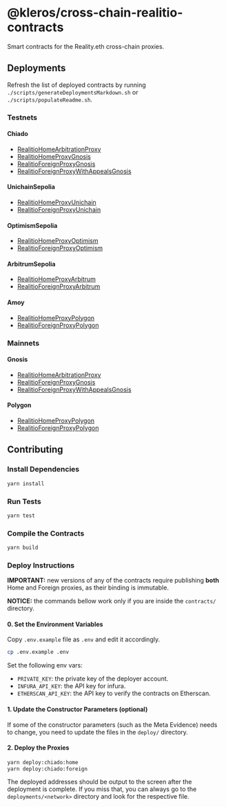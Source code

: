 # @kleros/cross-chain-realitio-contracts

Smart contracts for the Reality.eth cross-chain proxies.

## Deployments

Refresh the list of deployed contracts by running `./scripts/generateDeploymentsMarkdown.sh` or `./scripts/populateReadme.sh`.

### Testnets

#### Chiado

- [RealitioHomeArbitrationProxy](https://gnosis-chiado.blockscout.com/address/0xE620947519E8102aa625BBB4669fE317c9FffeD7)
- [RealitioHomeProxyGnosis](https://gnosis-chiado.blockscout.com/address/0xCA8c8688914e0F7096c920146cd0Ad85cD7Ae8b9)
- [RealitioForeignProxyGnosis](https://sepolia.etherscan.io/address/0xFADFd2068d2ca0151229edDdfF5056B71E1674cc)
- [RealitioForeignProxyWithAppealsGnosis](https://sepolia.etherscan.io/address/0x5d7cB72B31C080CF2de5f57fd38DedBeaf969D42)


#### UnichainSepolia

- [RealitioHomeProxyUnichain](https://sepolia.uniscan.xyz/address/0x05295972F75cFeE7fE66E6BDDC0435c9Fd083D18)
- [RealitioForeignProxyUnichain](https://sepolia.etherscan.io/address/0xC10D916467aDdC02464aC98036E58644F0E50311)


#### OptimismSepolia

- [RealitioHomeProxyOptimism](https://sepolia-optimism.etherscan.io/address/0xFe0eb5fC686f929Eb26D541D75Bb59F816c0Aa68)
- [RealitioForeignProxyOptimism](https://sepolia.etherscan.io/address/0x6a41AF8FC7f68bdd13B2c7D50824Ed49155DC3bA)


#### ArbitrumSepolia

- [RealitioHomeProxyArbitrum](https://sepolia.arbiscan.io/address/0x890deB4111F92fE9447e83aBEF1b754372d6770e)
- [RealitioForeignProxyArbitrum](https://sepolia.etherscan.io/address/0x26222Ec1F548953a4fEaE4C5A216337E26A821F9)


#### Amoy

- [RealitioHomeProxyPolygon](https://amoy.polygonscan.com/address/0x66de75651060d9EC7218abCc7a2e4400525a1B6E)
- [RealitioForeignProxyPolygon](https://sepolia.etherscan.io/address/0x2bce96354af02606b4a92cEb1C7B6A91f8e9F2b8)


### Mainnets

#### Gnosis

- [RealitioHomeArbitrationProxy](https://gnosisscan.io/address/0x88Fb25D399310c07d35cB9091b8346d8b1893aa5)
- [RealitioForeignProxyGnosis](https://etherscan.io/address/0x79d0464Ec27F67663DADf761432fC8DD0AeA3D49)
- [RealitioForeignProxyWithAppealsGnosis](https://etherscan.io/address/0x32bcDC9776692679CfBBf8350BAd67Da13FaaA3F)

#### Polygon

- [RealitioHomeProxyPolygon](https://polygonscan.com/address/0x5AFa42b30955f137e10f89dfb5EF1542a186F90e)
- [RealitioForeignProxyPolygon](https://etherscan.io/address/0x776e5853e3d61B2dFB22Bcf872a43bF9A1231e52)


## Contributing

### Install Dependencies

```bash
yarn install
```

### Run Tests

```bash
yarn test
```

### Compile the Contracts

```bash
yarn build
```

### Deploy Instructions

**IMPORTANT:** new versions of any of the contracts require publishing **both** Home and Foreign proxies, as their binding is immutable.

**NOTICE:** the commands bellow work only if you are inside the `contracts/` directory.

#### 0. Set the Environment Variables

Copy `.env.example` file as `.env` and edit it accordingly.

```bash
cp .env.example .env
```

Set the following env vars:
- `PRIVATE_KEY`: the private key of the deployer account.
- `INFURA_API_KEY`: the API key for infura.
- `ETHERSCAN_API_KEY`: the API key to verify the contracts on Etherscan.

#### 1. Update the Constructor Parameters (optional)

If some of the constructor parameters (such as the Meta Evidence) needs to change, you need to update the files in the `deploy/` directory.

#### 2. Deploy the Proxies

```bash
yarn deploy:chiado:home
yarn deploy:chiado:foreign
```

The deployed addresses should be output to the screen after the deployment is complete.
If you miss that, you can always go to the `deployments/<network>` directory and look for the respective file.

